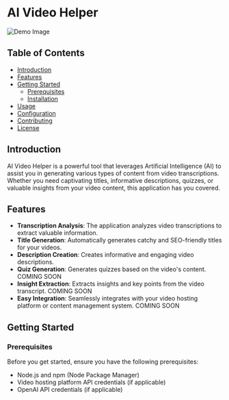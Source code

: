 # AI Video Helper

![Demo Image](![image](https://github.com/dinhoinz/Ai-video-helper/assets/54680864/036ee1ca-e9f4-4cc9-ac61-2b08436ab8fd))

## Table of Contents

-   [Introduction](#introduction)
-   [Features](#features)
-   [Getting Started](#getting-started)
    -   [Prerequisites](#prerequisites)
    -   [Installation](#installation)
-   [Usage](#usage)
-   [Configuration](#configuration)
-   [Contributing](#contributing)
-   [License](#license)

## Introduction

AI Video Helper is a powerful tool that leverages Artificial Intelligence (AI) to assist you in generating various types of content from video transcriptions. Whether you need captivating titles, informative descriptions, quizzes, or valuable insights from your video content, this application has you covered.

## Features

-   **Transcription Analysis**: The application analyzes video transcriptions to extract valuable information.
-   **Title Generation**: Automatically generates catchy and SEO-friendly titles for your videos.
-   **Description Creation**: Creates informative and engaging video descriptions.
-   **Quiz Generation**: Generates quizzes based on the video's content. COMING SOON
-   **Insight Extraction**: Extracts insights and key points from the video transcript. COMING SOON
-   **Easy Integration**: Seamlessly integrates with your video hosting platform or content management system. COMING SOON

## Getting Started

### Prerequisites

Before you get started, ensure you have the following prerequisites:

-   Node.js and npm (Node Package Manager)
-   Video hosting platform API credentials (if applicable)
-   OpenAI API credentials (if applicable)

